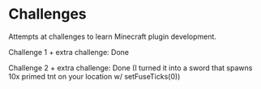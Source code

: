 # Challenges
Attempts at challenges to learn Minecraft plugin development.

Challenge 1 + extra challenge: Done

Challenge 2 + extra challenge: Done (I turned it into a sword that spawns 10x primed tnt on your location w/ setFuseTicks(0))
